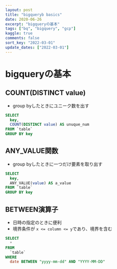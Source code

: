 ```yaml
---
layout: post
title: "bigqueryb basics"
date: 2020-06-26
excerpt: "bigqueryの基本"
tags: ["bq", "bigquery", "gcp"]
kaggle: true
comments: false
sort_key: "2022-03-01"
update_dates: ["2022-03-01"]
---
```


# bigqueryの基本

## COUNT(DISTINCT value)
 - group byしたときにユニーク数を出す

```sql
SELECT 
  key,
  COUNT(DISTINCT value) AS unuque_num
FROM `table`
GROUP BY key
```

## ANY_VALUE関数
 - group byしたときに一つだけ要素を取り出す

```sql
SELECT 
  key,
  ANY_VALUE(value) AS a_value
FROM `table`
GROUP BY key
```

## BETWEEN演算子
 - 日時の指定のときに便利
 - 境界条件が `x <= column <= y`であり、境界を含む

```sql
SELECT
  *
FROM
  `table`
WHERE
  date BETWEEN "yyyy-mm-dd" AND "YYYY-MM-DD"
```

